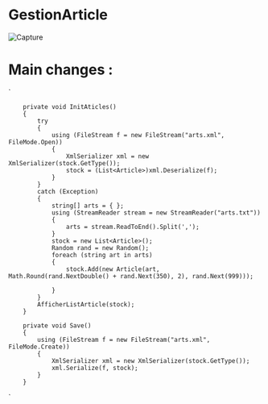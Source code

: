 # GestionArticle
![Capture](https://user-images.githubusercontent.com/56721402/134518442-b4b196ab-a665-41ca-b94d-97208cb6e4ae.PNG)

# Main changes : 
`

        private void InitAticles()
        {
            try
            {
                using (FileStream f = new FileStream("arts.xml", FileMode.Open))
                {
                    XmlSerializer xml = new XmlSerializer(stock.GetType());
                    stock = (List<Article>)xml.Deserialize(f);
                }
            }
            catch (Exception)
            {
                string[] arts = { };
                using (StreamReader stream = new StreamReader("arts.txt"))
                {
                    arts = stream.ReadToEnd().Split(',');
                }
                stock = new List<Article>();
                Random rand = new Random();
                foreach (string art in arts)
                {
                    stock.Add(new Article(art, Math.Round(rand.NextDouble() + rand.Next(350), 2), rand.Next(999)));

                }
            }
            AfficherListArticle(stock);
        }

        private void Save()
        {
            using (FileStream f = new FileStream("arts.xml", FileMode.Create))
            {
                XmlSerializer xml = new XmlSerializer(stock.GetType());
                xml.Serialize(f, stock);
            }
        }
`

